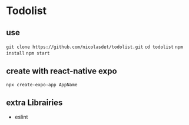 # Todolist

## use

`git clone https://github.com/nicolasdet/todolist.git`
`cd todolist`
`npm install`
`npm start`

## create with react-native expo

`npx create-expo-app AppName`

## extra Librairies

- eslint
